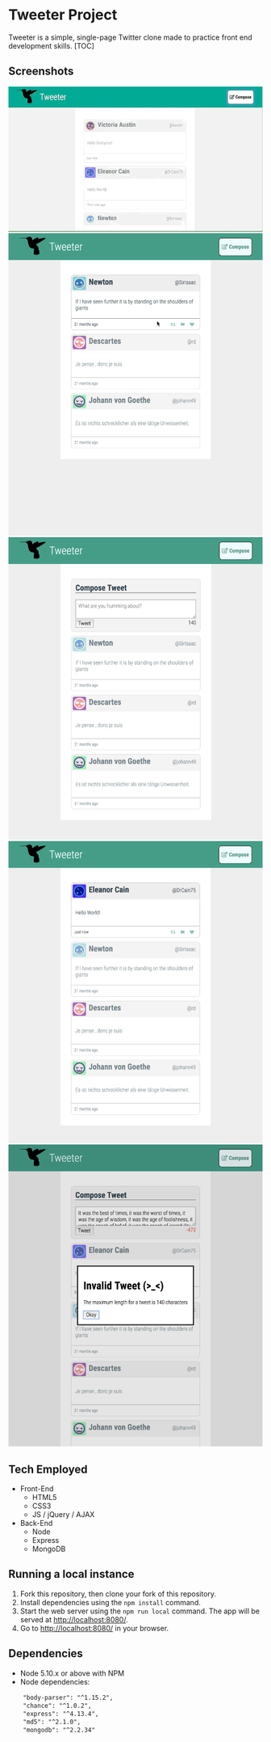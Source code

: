 # Tweeter Project

Tweeter is a simple, single-page Twitter clone made to practice front end development skills.
[TOC]
## Screenshots

![Example](./docs/example.gif "Animated Example")
![Main State](./docs/tweeter.png "Main State")
![Compose Window](./docs/compose.png "Compose Tweet")
![New Tweet](./docs/tweeted.png "New Tweet")
![Main State](./docs/invalid.png "Invalid")

## Tech Employed

- Front-End
  - HTML5
  - CSS3
  - JS / jQuery / AJAX
- Back-End
  - Node
  - Express
  - MongoDB

## Running a local instance

1. Fork this repository, then clone your fork of this repository.
2. Install dependencies using the `npm install` command.
3. Start the web server using the `npm run local` command. The app will be served at <http://localhost:8080/>.
4. Go to <http://localhost:8080/> in your browser.

## Dependencies
- Node 5.10.x or above with NPM
- Node dependencies:
```
    "body-parser": "^1.15.2",
    "chance": "^1.0.2",
    "express": "^4.13.4",
    "md5": "^2.1.0",
    "mongodb": "^2.2.34"
```

